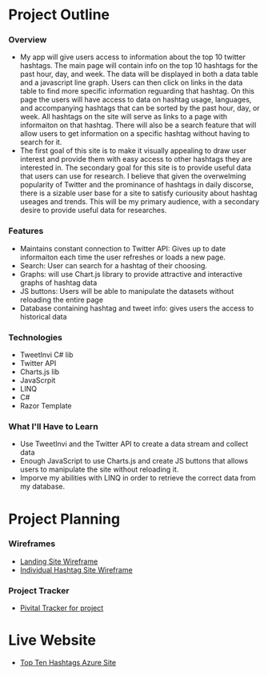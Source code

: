 # Project Outline

### Overview
* My app will give users access to information about the top 10 twitter hashtags.  The main page will contain info on the top 10 hashtags for the past hour, day, and week.  The data will be displayed in both a data table and a javascript line graph.  Users can then click on links in the data table to find more specific information reguarding that hashtag.  On this page the users will have access to data on hashtag usage, languages, and accompanying hashtags that can be sorted by the past hour, day, or week.  All hashtags on the site will serve as links to a page with informaiton on that hashtag.  There will also be a search feature that will allow users to get information on a specific hashtag without having to search for it.
* The first goal of this site is to make it visually appealing to draw user interest and provide them with easy access to other hashtags they are interested in.  The secondary goal for this site is to provide useful data that users can use for research.  I believe that given the overwelming popularity of Twitter and the prominance of hashtags in daily discorse, there is a sizable user base for a site to satisfy curiousity about hashtag useages and trends.  This will be my primary audience, with a secondary desire to provide useful data for researches.

### Features
- Maintains constant connection to Twitter API: Gives up to date informaiton each time the user refreshes or loads a new page.
- Search: User can search for a hashtag of their choosing.
- Graphs: will use Chart.js library to provide attractive and interactive graphs of hashtag data
- JS buttons: Users will be able to manipulate the datasets without reloading the entire page
- Database containing hashtag and tweet info: gives users the access to historical data


### Technologies
- TweetInvi C# lib
- Twitter API
- Charts.js lib
- JavaScrpit
- LINQ
- C#
- Razor Template


### What I'll Have to Learn
- Use TweetInvi and the Twitter API to create a data stream and collect data
- Enough JavaScript to use Charts.js and create JS buttons that allows users to manipulate the site without reloading it.  
- Imporve my abilities with LINQ in order to retrieve the correct data from my database.

# Project Planning

### Wireframes
* [Landing Site Wireframe](https://github.com/AndyTenholder/liftoff-assignments/blob/master/P3-Project_Planning/LandingPageWireFrame.png)
* [Individual Hashtag Site Wireframe](https://github.com/AndyTenholder/liftoff-assignments/blob/master/P3-Project_Planning/IndividualSiteWireFrame.png)

### Project Tracker
* [Pivital Tracker for project](https://www.pivotaltracker.com/n/projects/2143800)

# Live Website
* [Top Ten Hashtags Azure Site](http://toptenhashtags.azurewebsites.net/)
